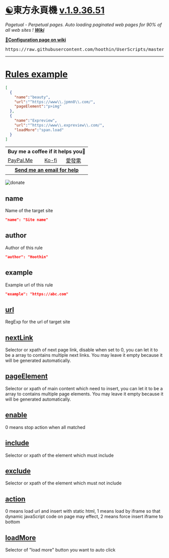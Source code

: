 [☯️](https://greasyfork.org/scripts/438684)東方永頁機 [v.1.9.36.51](https://greasyfork.org/scripts/438684-pagetual/code/Pagetual.user.js)
==
*Pagetual - Perpetual pages. Auto loading paginated web pages for 90% of all web sites ! [**Wiki**](https://pagetual.hoothin.com/en/)*

<a name="otherconfig" title="for restricted environment" href="https://pagetual.hoothin.com/en/rule.html"><strong>🔧Configuration page on wiki</strong></a>

<p name="click2import"></p>
<pre name="pagetual">
https://raw.githubusercontent.com/hoothin/UserScripts/master/Pagetual/pagetualRules.json
</pre>

---

[Rules example](https://pagetual.hoothin.com/en/rule.html)
==
``` json
[
  {
    "name":"beauty",
    "url":"^https://www\\.jpmn8\\.com/",
    "pageElement":"p>img"
  },
  {
    "name":"Expreview",
    "url":"^https://www\\.expreview\\.com/",
    "loadMore":"span.load"
  }
]
```

<table>
    <tr>
        <th colspan="3">Buy me a coffee if it helps you💞</th>
    </tr>
    <tr>
        <td><a href="https://paypal.me/hoothin">PayPal.Me</a></td><td><a href="https://ko-fi.com/hoothin">Ko-fi</a></td><td><a href="https://afdian.net/@hoothin">愛發電</a></td>
    </tr>
    <tr>
        <th colspan="3"><a href="mailto:rixixi@gmail.com">Send me an email for help</a></th>
    </tr>
</table>

![donate](https://s2.loli.net/2023/02/06/afTMxeASm48z5vE.jpg)

name
--
Name of the target site
```JSON
"name": "Site name"
```

author
--
Author of this rule
```JSON
"author": "Hoothin"
```

example
--
Example url of this rule
```JSON
"example": "https://abc.com"
```

[url](https://pagetual.hoothin.com/en/rules/url.html)
--
RegExp for the url of target site

[nextLink](https://pagetual.hoothin.com/en/rules/nextLink.html)
--
Selector or xpath of next page link, disable when set to 0, you can let it to be a array to contains multiple next links. You may leave it empty because it will be generated automatically.

[pageElement](https://pagetual.hoothin.com/en/rules/pageElement.html)
--
Selector or xpath of main content which need to insert, you can let it to be a array to contains multiple page elements. You may leave it empty because it will be generated automatically.

[enable](https://pagetual.hoothin.com/en/rules/enable.html)
--
0 means stop action when all matched

[include](https://pagetual.hoothin.com/en/rules/include.html)
--
Selector or xpath of the element which must include

[exclude](https://pagetual.hoothin.com/en/rules/exclude.html)
--
Selector or xpath of the element which must not include

[action](https://pagetual.hoothin.com/en/rules/action.html)
--
0 means load url and insert with static html, 1 means load by iframe so that dynamic javaScript code on page may effect, 2 means force insert iframe to bottom

[loadMore](https://pagetual.hoothin.com/en/rules/loadMore.html)
--
Selector of "load more" button you want to auto click
